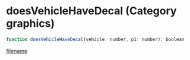 # doesVehicleHaveDecal (Category graphics)

```js
function doesVehicleHaveDecal(vehicle: number, p1: number): boolean
```

[filename](doesVehicleHaveDecal_m.md ':include')